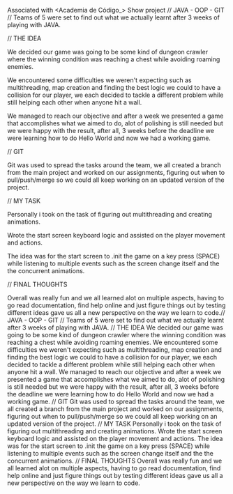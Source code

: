 Associated with <​Academia de Código_>
Show project
// JAVA - OOP - GIT 
// Teams of 5 were set to find out what we actually learnt after 3 weeks of playing with JAVA.

// THE IDEA

We decided our game was going to be some kind of dungeon crawler where the winning condition was reaching a chest while avoiding roaming enemies.

We encountered some difficulties we weren't expecting such as multithreading, map creation and finding the best logic we could to have a collision for our player, we each decided to tackle a different problem while still helping each other when anyone hit a wall.

We managed to reach our objective and after a week we presented a game that accomplishes what we aimed to do, alot of polishing is still needed but we were happy with the result, after all, 3 weeks before the deadline we were learning how to do Hello World and now we had a working game.

// GIT

Git was used to spread the tasks around the team, we all created a branch from the main project and worked on our assignments, figuring out when to pull/push/merge so we could all keep working on an updated version of the project.

// MY TASK

Personally i took on the task of figuring out multithreading and creating animations.

Wrote the start screen keyboard logic and assisted on the player movement and actions.

The idea was for the start screen to .init the game on a key press (SPACE) while listening to multiple events such as the screen change itself and the the concurrent animations. 

// FINAL THOUGHTS 

Overall was really fun and we all learned alot on multiple aspects, having to go read documentation, find help online and just figure things out by testing different ideas gave us all a new perspective on the way we learn to code.// JAVA - OOP - GIT // Teams of 5 were set to find out what we actually learnt after 3 weeks of playing with JAVA. // THE IDEA We decided our game was going to be some kind of dungeon crawler where the winning condition was reaching a chest while avoiding roaming enemies. We encountered some difficulties we weren't expecting such as multithreading, map creation and finding the best logic we could to have a collision for our player, we each decided to tackle a different problem while still helping each other when anyone hit a wall. We managed to reach our objective and after a week we presented a game that accomplishes what we aimed to do, alot of polishing is still needed but we were happy with the result, after all, 3 weeks before the deadline we were learning how to do Hello World and now we had a working game. // GIT Git was used to spread the tasks around the team, we all created a branch from the main project and worked on our assignments, figuring out when to pull/push/merge so we could all keep working on an updated version of the project. // MY TASK Personally i took on the task of figuring out multithreading and creating animations. Wrote the start screen keyboard logic and assisted on the player movement and actions. The idea was for the start screen to .init the game on a key press (SPACE) while listening to multiple events such as the screen change itself and the the concurrent animations. // FINAL THOUGHTS Overall was really fun and we all learned alot on multiple aspects, having to go read documentation, find help online and just figure things out by testing different ideas gave us all a new perspective on the way we learn to code.
